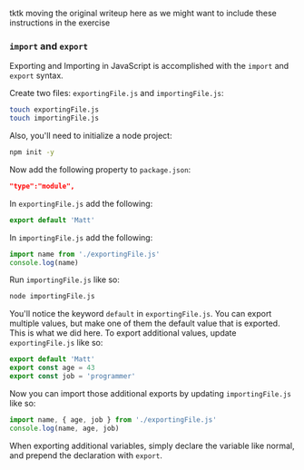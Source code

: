 tktk moving the original writeup here as we might want to include these instructions in the exercise


### `import` and `export`

Exporting and Importing in JavaScript is accomplished with the `import` and `export` syntax.  

Create two files: `exportingFile.js` and `importingFile.js`:

```bash
touch exportingFile.js
touch importingFile.js
```

Also, you'll need to initialize a node project:

```bash
npm init -y
```

Now add the following property to `package.json`:

```json
"type":"module",
```

In `exportingFile.js` add the following:

```javascript
export default 'Matt'
```

In `importingFile.js` add the following:

```javascript
import name from './exportingFile.js'
console.log(name)
```

Run `importingFile.js` like so:

```bash
node importingFile.js
```

You'll notice the keyword `default` in `exportingFile.js`.  You can export multiple values, but make one of them the default value that is exported.  This is what we did here.  To export additional values, update `exportingFile.js` like so:

```javascript
export default 'Matt'
export const age = 43
export const job = 'programmer'
```

Now you can import those additional exports by updating `importingFile.js` like so:

```javascript
import name, { age, job } from './exportingFile.js'
console.log(name, age, job)
```

When exporting additional variables, simply declare the variable like normal, and prepend the declaration with `export`.